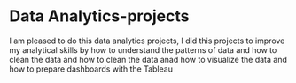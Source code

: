 # Data Analytics-projects

I am pleased to do this data analytics projects, I did this projects to improve my analytical skills by how to understand the patterns of data and how to clean the data and how to clean the data anad how to visualize the data and how to prepare dashboards with the Tableau
